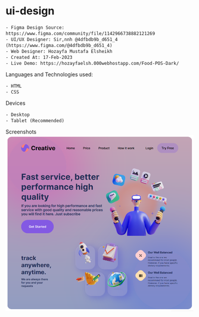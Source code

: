 # ui-design

    - Figma Design Source: https://www.figma.com/community/file/1142966738882121269
    - UI/UX Designer: Sir,nnh @4dfbdb9b_d651_4 (https://www.figma.com/@4dfbdb9b_d651_4)
    - Web Designer: Hozayfa Mustafa Elsheikh
    - Created At: 17-Feb-2023
    - Live Demo: https://hozayfaelsh.000webhostapp.com/Food-POS-Dark/

Languages and Technologies used:

    - HTML
    - CSS

Devices

    - Desktop
    - Tablet (Recommended)

Screenshots
![alt text](https://github.com/hozayfamustafaelsheikh/ui-design/blob/main/assets/img/uidesigne.PNG?raw=true)

